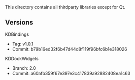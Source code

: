 This directory contains all thirdparty libraries except for Qt.

## Versions

KDBindings
- Tag: v1.0.1
- Commit: b79b16ed32f6b47d44d8f119f96bfc6b1e318026

KDDockWidgets
- Branch: 2.0
- Commit: a60afb359f67e397e3c417839a92882408ea1c63
